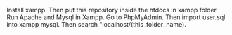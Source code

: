Install xampp. 
Then put this repository inside the htdocs in xampp folder. 
Run Apache and Mysql in Xampp.
Go to PhpMyAdmin.
Then import user.sql into xampp mysql.
Then search "localhost/(this_folder_name).
